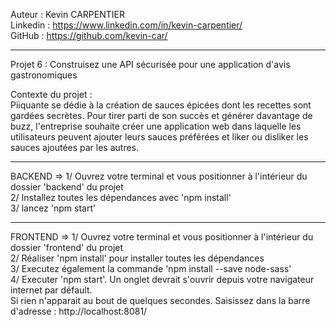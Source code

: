 Auteur :    Kevin CARPENTIER  
Linkedin :  https://www.linkedin.com/in/kevin-carpentier/  
GitHub :    https://github.com/kevin-car/  

-------------------

Projet 6 : Construisez une API sécurisée pour une application d'avis gastronomiques

Contexte du projet :  
    Piiquante se dédie à la création de sauces épicées dont les recettes sont gardées
    secrètes. Pour tirer parti de son succès et générer davantage de buzz, l'entreprise
    souhaite créer une application web dans laquelle les utilisateurs peuvent ajouter
    leurs sauces préférées et liker ou disliker les sauces ajoutées par les autres.  

------ 
BACKEND => 
    1/ Ouvrez votre terminal et vous positionner à l'intérieur du dossier 'backend' du projet  
    2/ Installez toutes les dépendances avec 'npm install'  
    3/ lancez 'npm start'  

------
FRONTEND => 
    1/ Ouvrez votre terminal et vous positionner à l'intérieur du dossier 'frontend' du projet  
    2/ Réaliser 'npm install' pour installer toutes les dépendances   
    3/ Executez également la commande 'npm install --save node-sass'  
    4/ Executer 'npm start'. Un onglet devrait s'ouvrir depuis votre navigateur internet par défault.   
       Si rien n'apparait au bout de quelques secondes. Saisissez dans la barre d'adresse : http://localhost:8081/  

